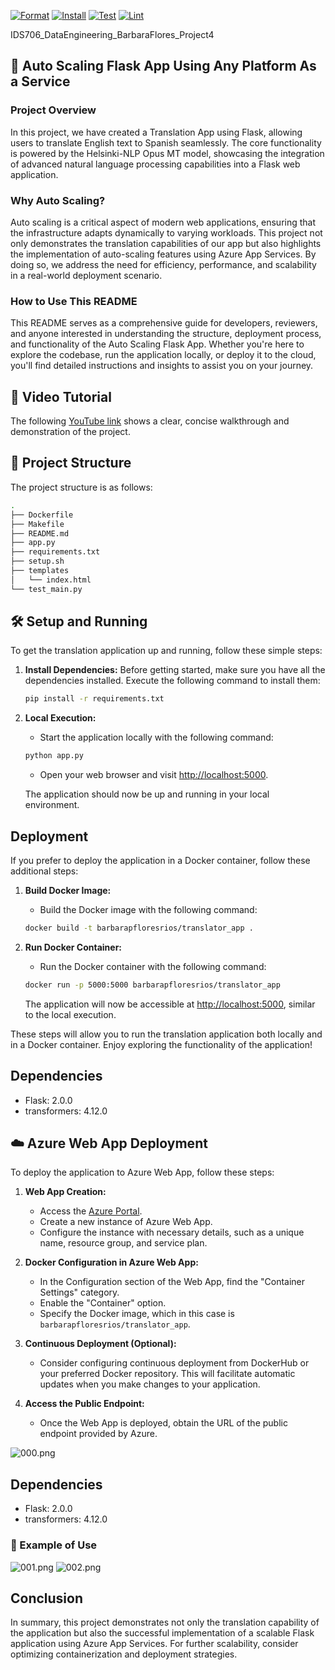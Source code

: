 [![Format](https://github.com/nogibjj/IDS706_DataEngineering_BarbaraFlores_Project4/actions/workflows/format.yml/badge.svg)](https://github.com/nogibjj/IDS706_DataEngineering_BarbaraFlores_Project4/actions/workflows/format.yml)
[![Install](https://github.com/nogibjj/IDS706_DataEngineering_BarbaraFlores_Project4/actions/workflows/install.yml/badge.svg)](https://github.com/nogibjj/IDS706_DataEngineering_BarbaraFlores_Project4/actions/workflows/install.yml)
[![Test](https://github.com/nogibjj/IDS706_DataEngineering_BarbaraFlores_Project4/actions/workflows/test.yml/badge.svg)](https://github.com/nogibjj/IDS706_DataEngineering_BarbaraFlores_Project4/actions/workflows/test.yml)
[![Lint](https://github.com/nogibjj/IDS706_DataEngineering_BarbaraFlores_Project4/actions/workflows/lint.yml/badge.svg)](https://github.com/nogibjj/IDS706_DataEngineering_BarbaraFlores_Project4/actions/workflows/lint.yml)



IDS706_DataEngineering_BarbaraFlores_Project4
## 📂 Auto Scaling Flask App Using Any Platform As a Service

### Project Overview
In this project, we have created a Translation App using Flask, allowing users to translate English text to Spanish seamlessly. The core functionality is powered by the Helsinki-NLP Opus MT model, showcasing the integration of advanced natural language processing capabilities into a Flask web application.

### Why Auto Scaling?
Auto scaling is a critical aspect of modern web applications, ensuring that the infrastructure adapts dynamically to varying workloads. This project not only demonstrates the translation capabilities of our app but also highlights the implementation of auto-scaling features using Azure App Services. By doing so, we address the need for efficiency, performance, and scalability in a real-world deployment scenario.

### How to Use This README
This README serves as a comprehensive guide for developers, reviewers, and anyone interested in understanding the structure, deployment process, and functionality of the Auto Scaling Flask App. Whether you're here to explore the codebase, run the application locally, or deploy it to the cloud, you'll find detailed instructions and insights to assist you on your journey.


## 🎥 Video Tutorial
The following [YouTube link](https://youtu.be/EFe9FRIGIUc) shows a clear, concise walkthrough and demonstration of the project.


## 🌲 Project Structure
The project structure is as follows:

```bash
.
├── Dockerfile
├── Makefile
├── README.md
├── app.py
├── requirements.txt
├── setup.sh
├── templates
│   └── index.html
└── test_main.py

```


## 🛠️ Setup and Running

To get the translation application up and running, follow these simple steps:

1. **Install Dependencies:** Before getting started, make sure you have all the dependencies installed. Execute the following command to install them:

    ```bash
    pip install -r requirements.txt
    ```

2. **Local Execution:**
   - Start the application locally with the following command:

    ```bash
    python app.py
    ```

   - Open your web browser and visit [http://localhost:5000](http://localhost:5000).

   The application should now be up and running in your local environment.

## Deployment

If you prefer to deploy the application in a Docker container, follow these additional steps:

1. **Build Docker Image:**
   - Build the Docker image with the following command:

    ```bash
    docker build -t barbarapfloresrios/translator_app .
    ```

2. **Run Docker Container:**
   - Run the Docker container with the following command:

    ```bash
    docker run -p 5000:5000 barbarapfloresrios/translator_app
    ```

   The application will now be accessible at [http://localhost:5000](http://localhost:5000), similar to the local execution.

These steps will allow you to run the translation application both locally and in a Docker container. Enjoy exploring the functionality of the application!



## Dependencies
- Flask: 2.0.0
- transformers: 4.12.0


## ☁️ Azure Web App Deployment

To deploy the application to Azure Web App, follow these steps:

1. **Web App Creation:**
   - Access the [Azure Portal](https://portal.azure.com/).
   - Create a new instance of Azure Web App.
   - Configure the instance with necessary details, such as a unique name, resource group, and service plan.

2. **Docker Configuration in Azure Web App:**
   - In the Configuration section of the Web App, find the "Container Settings" category.
   - Enable the "Container" option.
   - Specify the Docker image, which in this case is `barbarapfloresrios/translator_app`.

3. **Continuous Deployment (Optional):**
   - Consider configuring continuous deployment from DockerHub or your preferred Docker repository. This will facilitate automatic updates when you make changes to your application.

4. **Access the Public Endpoint:**
   - Once the Web App is deployed, obtain the URL of the public endpoint provided by Azure.

![000.png](https://raw.githubusercontent.com/nogibjj/IDS706_DataEngineering_BarbaraFlores_Project4/main/images/000.png)


## Dependencies
- Flask: 2.0.0
- transformers: 4.12.0

### 🎥 Example of Use
![001.png](https://raw.githubusercontent.com/nogibjj/IDS706_DataEngineering_BarbaraFlores_Project4/main/images/001.png)
![002.png](https://raw.githubusercontent.com/nogibjj/IDS706_DataEngineering_BarbaraFlores_Project4/main/images/002.png)

## Conclusion
In summary, this project demonstrates not only the translation capability of the application but also the successful implementation of a scalable Flask application using Azure App Services. For further scalability, consider optimizing containerization and deployment strategies.



